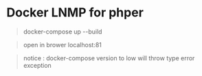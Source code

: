 # Docker LNMP for phper

>docker-compose up --build

>open in brower localhost:81


>notice : docker-compose version to low will throw type error exception